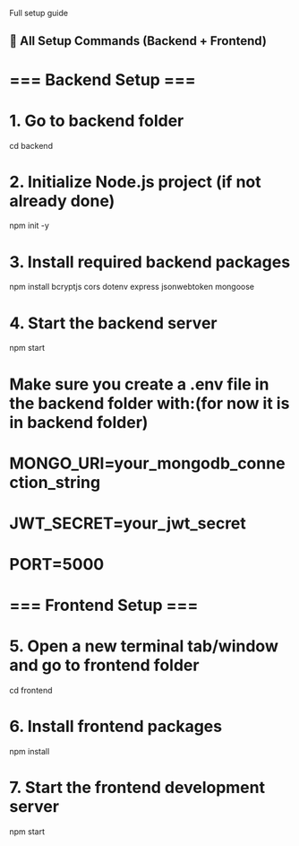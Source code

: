 Full setup guide

## 🔧 All Setup Commands (Backend + Frontend)


# === Backend Setup ===

# 1. Go to backend folder
cd backend 

# 2. Initialize Node.js project (if not already done)
npm init -y

# 3. Install required backend packages
npm install bcryptjs cors dotenv express jsonwebtoken mongoose

# 4. Start the backend server
npm start

# Make sure you create a .env file in the backend folder with:(for now it is in backend folder)
# MONGO_URI=your_mongodb_connection_string
# JWT_SECRET=your_jwt_secret
# PORT=5000


# === Frontend Setup ===

# 5. Open a new terminal tab/window and go to frontend folder
cd frontend

# 6. Install frontend packages
npm install

# 7. Start the frontend development server
npm start

